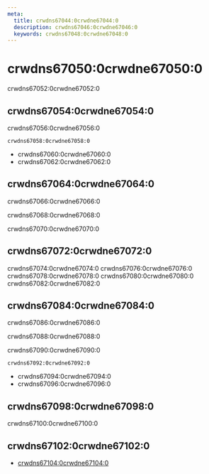 ```yaml
---
meta:
  title: crwdns67044:0crwdne67044:0
  description: crwdns67046:0crwdne67046:0
  keywords: crwdns67048:0crwdne67048:0
---
```


# crwdns67050:0crwdne67050:0

crwdns67052:0crwdne67052:0

<entry-ad />

## crwdns67054:0crwdne67054:0

crwdns67056:0crwdne67056:0

`crwdns67058:0crwdne67058:0`

- crwdns67060:0crwdne67060:0
- crwdns67062:0crwdne67062:0

## crwdns67064:0crwdne67064:0

crwdns67066:0crwdne67066:0

  crwdns67068:0crwdne67068:0

  crwdns67070:0crwdne67070:0

## crwdns67072:0crwdne67072:0

crwdns67074:0crwdne67074:0
<alert type="success">crwdns67076:0crwdne67076:0</alert>
<alert type="info">crwdns67078:0crwdne67078:0</alert>
<alert type="warning">crwdns67080:0crwdne67080:0</alert>
<alert type="error">crwdns67082:0crwdne67082:0</alert>

## crwdns67084:0crwdne67084:0

crwdns67086:0crwdne67086:0

  crwdns67088:0crwdne67088:0

  crwdns67090:0crwdne67090:0

  `crwdns67092:0crwdne67092:0`

- crwdns67094:0crwdne67094:0
- crwdns67096:0crwdne67096:0

## crwdns67098:0crwdne67098:0

crwdns67100:0crwdne67100:0

## crwdns67102:0crwdne67102:0

- [crwdns67104:0crwdne67104:0]()

<backmatter />
